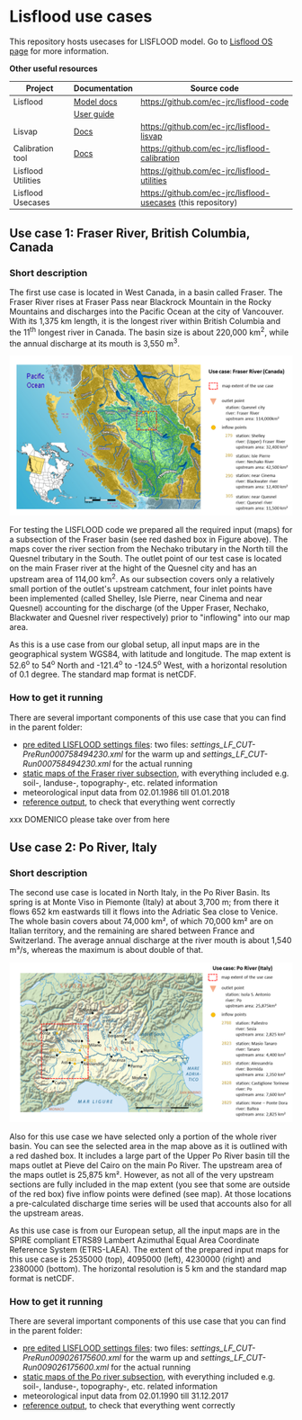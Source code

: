 # Lisflood use cases

This repository hosts usecases for LISFLOOD model.
Go to [Lisflood OS page](https://ec-jrc.github.io/lisflood/) for more information.

**Other useful resources**

| **Project**         | **Documentation**                                         | **Source code**                                               |
| ------------------- | --------------------------------------------------------- | ------------------------------------------------------------- |
| Lisflood            | [Model docs](https://ec-jrc.github.io/lisflood-model/)    | https://github.com/ec-jrc/lisflood-code                       |
|                     | [User guide](https://ec-jrc.github.io/lisflood-code/)     |                                                               |
| Lisvap              | [Docs](https://ec-jrc.github.io/lisflood-lisvap/)         | https://github.com/ec-jrc/lisflood-lisvap                     |
| Calibration tool    | [Docs](https://ec-jrc.github.io/lisflood-calibration/)    | https://github.com/ec-jrc/lisflood-calibration                |
| Lisflood Utilities  |                                                           | https://github.com/ec-jrc/lisflood-utilities                  |
| Lisflood Usecases   |                                                           | https://github.com/ec-jrc/lisflood-usecases (this repository) |



## Use case 1: Fraser River, British Columbia, Canada <a id="usecase1"></a> 

### Short description 
The first use case is located in West Canada, in a basin called Fraser. The Fraser River rises at Fraser Pass near Blackrock Mountain in the Rocky Mountains and discharges into the Pacific Ocean at the city of Vancouver. With its 1,375 km length, it is the longest river within British Columbia and the 11<sup>th</sup> longest river in Canada. The basin size is about 220,000 km<sup>2</sup>, while the annual discharge at its mouth is 3,550 m<sup>3</sup>.

![](doc/FraserRiver.png)

For testing the LISFLOOD code we prepared all the required input (maps) for a subsection of the Fraser basin (see red dashed box in Figure above). The maps cover the river section from the Nechako tributary in the North till the Quesnel tributary in the South. The outlet point of our test case is located on the main Fraser river at the hight of the Quesnel city and has an upstream area of 114,00 km<sup>2</sup>. As our subsection covers only a relatively small portion of the outlet's upstream catchment, four inlet points have been implemented (called Shelley, Isle Pierre, near Cinema and near Quesnel) accounting for the discharge (of the Upper Fraser, Nechako, Blackwater and Quesnel river respectively) prior to "inflowing" into our map area.   

As this is a use case from our global setup, all input maps are in the geographical system WGS84, with latitude and longitude. The map extent is 52.6<sup>o</sup> to 54<sup>o</sup> North and -121.4<sup>o</sup> to -124.5<sup>o</sup> West, with a horizontal resolution of 0.1 degree. The standard map format is netCDF.


### How to get it running
There are several important components of this use case that you can find in the parent folder:
- [pre edited LISFLOOD settings files](https://github.com/ec-jrc/lisflood-usecases/tree/master/LF_lat_lon_UseCase): two files: *settings_LF_CUT-PreRun000758494230.xml* for the warm up and *settings_LF_CUT-Run000758494230.xml* for the actual running
- [static maps of the Fraser river subsection](https://github.com/ec-jrc/lisflood-usecases/tree/master/LF_lat_lon_UseCase/maps), with everything included e.g. soil-, landuse-, topography-, etc. related information
- meteorological input data from 02.01.1986 till 01.01.2018
- [reference output](https://github.com/ec-jrc/lisflood-usecases/blob/master/LF_lat_lon_UseCase/streamflow_simulated_best.csv), to check that everything went correctly

xxx DOMENICO please take over from here

## Use case 2: Po River, Italy <a id="usecase2"></a>

### Short description 
The second use case is located in North Italy, in the Po River Basin. Its spring is at Monte Viso in Piemonte (Italy) at about 3,700 m; from there it flows 652 km eastwards till it flows into the Adriatic Sea close to Venice. The whole basin covers about 74,000 km², of which 70,000 km² are on Italian territory, and the remaining are shared between France and Switzerland. The average annual discharge at the river mouth is about 1,540 m³/s, whereas the maximum is about double of that.

![](doc/PoRiver.png)

Also for this use case we have selected only a portion of the whole river basin. You can see the selected area in the map above as it is outlined with a red dashed box. It includes a large part of the Upper Po River basin till the maps outlet at Pieve del Cairo on the main Po River. The upstream area of the maps outlet is 25,875 km². However, as not all of the very upstream sections are fully included in the map extent (you see that some are outside of the red box) five inflow points were defined (see map). At those locations a pre-calculated discharge time series will be used that accounts also for all the upstream areas.

As this use case is from our European setup, all the input maps are in the SPIRE compliant ETRS89 Lambert Azimuthal Equal Area Coordinate Reference System (ETRS-LAEA). The extent of the prepared input maps for this use case is 2535000 (top), 4095000 (left), 4230000 (right) and 2380000 (bottom). The horizontal resolution is 5 km and the standard map format is netCDF.


### How to get it running
There are several important components of this use case that you can find in the parent folder:
- [pre edited LISFLOOD settings files](https://github.com/ec-jrc/lisflood-usecases/tree/master/LF_ETRS89_UseCase): two files: *settings_LF_CUT-PreRun009026175600.xml* for the warm up and *settings_LF_CUT-Run009026175600.xml* for the actual running
- [static maps of the Po river subsection](https://github.com/ec-jrc/lisflood-usecases/tree/master/LF_ETRS89_UseCase/maps), with everything included e.g. soil-, landuse-, topography-, etc. related information
- meteorological input data from 02.01.1990 till 31.12.2017
- [reference output](https://github.com/ec-jrc/lisflood-usecases/blob/master/LF_ETRS89_UseCase/streamflow_simulated_best.csv), to check that everything went correctly

